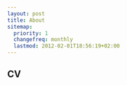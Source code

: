 ```yaml
---
layout: post
title: About
sitemap:
  priority: 1
  changefreq: monthly
  lastmod: 2012-02-01T18:56:19+02:00
---
```

## CV

<script async class="speakerdeck-embed" data-id="4fc9c2103c382a001f00031e" data-ratio="0.7728301886792452" src="//speakerdeck.com/assets/embed.js"></script>
